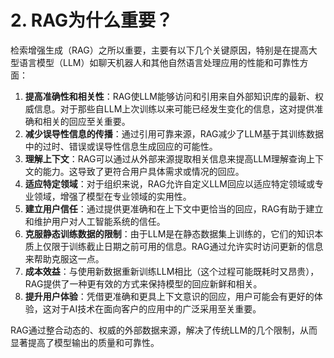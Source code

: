 # 2. RAG为什么重要？

检索增强生成（RAG）之所以重要，主要有以下几个关键原因，特别是在提高大型语言模型（LLM）如聊天机器人和其他自然语言处理应用的性能和可靠性方面：

1. **提高准确性和相关性**：RAG使LLM能够访问和引用来自外部知识库的最新、权威信息。对于那些自LLM上次训练以来可能已经发生变化的信息，这对提供准确和相关的回应至关重要。
2. **减少误导性信息的传播**：通过引用可靠来源，RAG减少了LLM基于其训练数据中的过时、错误或误导性信息生成回应的可能性。
3. **理解上下文**：RAG可以通过从外部来源提取相关信息来提高LLM理解查询上下文的能力。这导致了更符合用户具体需求或情况的回应。
4. **适应特定领域**：对于组织来说，RAG允许自定义LLM回应以适应特定领域或专业领域，增强了模型在专业领域的实用性。
5. **建立用户信任**：通过提供更准确和在上下文中更恰当的回应，RAG有助于建立和维护用户对人工智能系统的信任。
6. **克服静态训练数据的限制**：由于LLM是在静态数据集上训练的，它们的知识本质上仅限于训练截止日期之前可用的信息。RAG通过允许实时访问更新的信息来帮助克服这一点。
7. **成本效益**：与使用新数据重新训练LLM相比（这个过程可能既耗时又昂贵），RAG提供了一种更有效的方式来保持模型的回应新鲜和相关。
8. **提升用户体验**：凭借更准确和更具上下文意识的回应，用户可能会有更好的体验，这对于AI技术在面向客户的应用中的广泛采用至关重要。

RAG通过整合动态的、权威的外部数据来源，解决了传统LLM的几个限制，从而显著提高了模型输出的质量和可靠性。